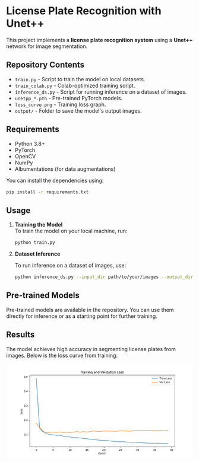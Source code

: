 # License Plate Recognition with Unet++

This project implements a **license plate recognition system** using a **Unet++** network for image segmentation.

## Repository Contents

- `train.py` - Script to train the model on local datasets.  
- `train_colab.py` - Colab-optimized training script.  
- `inference_ds.py` - Script for running inference on a dataset of images.  
- `unetpp_*.pth` - Pre-trained PyTorch models.  
- `loss_curve.png` - Training loss graph.  
- `output/` - Folder to save the model's output images.  

## Requirements

- Python 3.8+  
- PyTorch  
- OpenCV  
- NumPy  
- Albumentations (for data augmentations)  

You can install the dependencies using:

```bash
pip install -r requirements.txt
```

## Usage

1. **Training the Model**  
   To train the model on your local machine, run:
   ```bash
   python train.py
   ```

2. **Dataset Inference**

    To run inference on a dataset of images, use:
    ```bash
    python inference_ds.py --input_dir path/to/your/images --output_dir output/
    ```

## Pre-trained Models

Pre-trained models are available in the repository. You can use them directly for inference or as a starting point for further training.

## Results

The model achieves high accuracy in segmenting license plates from images. Below is the loss curve from training:

![Loss Curve](loss_curve.png)

